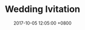---
layout: post
title: "Wedding Ivitation"
img: cutetigers.jpg # Add image post (optional)
date: 2017-10-05 12:05:00 +0800
---